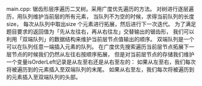 main.cpp:
锯齿形层序遍历二叉树。采用广度优先遍历的方法。
对树进行逐层遍历，用队列维护当前层的所有元素，
当队列不为空的时候，求得当前队列的长度size，
每次从队列中取出size 个元素进行拓展，然后进行下一次迭代。
为了满足题目要求的返回值为「先从左往右，再从右往左」交替输出的锯齿形，
我们可以利用「双端队列」的数据结构来维护当前层节点值输出的顺序。
双端队列是一个可以在队列任意一端插入元素的队列。
在广度优先搜索遍历当前层节点拓展下一层节点的时候我们仍然从左往右按顺序拓展，
但是对当前层节点的存储我们维护一个变量isOrderLeft记录是从左至右还是从右至左的：
如果从左至右，我们每次将被遍历到的元素插入至双端队列的末尾。
如果从右至左，我们每次将被遍历到的元素插入至双端队列的头部。
